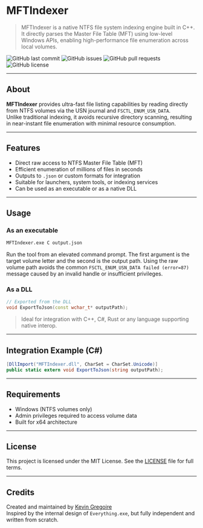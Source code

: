# MFTIndexer

> MFTIndexer is a native NTFS file system indexing engine built in C++.  
> It directly parses the Master File Table (MFT) using low-level Windows APIs, enabling high-performance file enumeration across local volumes.

![GitHub last commit](https://img.shields.io/github/last-commit/laxyny/MFTIndexer?style=for-the-badge)
![GitHub issues](https://img.shields.io/github/issues/laxyny/MFTIndexer?style=for-the-badge)
![GitHub pull requests](https://img.shields.io/github/issues-pr/laxyny/MFTIndexer?style=for-the-badge)
![GitHub license](https://img.shields.io/github/license/laxyny/MFTIndexer?style=for-the-badge)

---

## About

**MFTIndexer** provides ultra-fast file listing capabilities by reading directly from NTFS volumes via the USN journal and `FSCTL_ENUM_USN_DATA`.  
Unlike traditional indexing, it avoids recursive directory scanning, resulting in near-instant file enumeration with minimal resource consumption.

---

## Features

- Direct raw access to NTFS Master File Table (MFT)
- Efficient enumeration of millions of files in seconds
- Outputs to `.json` or custom formats for integration
- Suitable for launchers, system tools, or indexing services
- Can be used as an executable or as a native DLL

---

## Usage

### As an executable

```bash
MFTIndexer.exe C output.json
```

Run the tool from an elevated command prompt. The first argument is the target
volume letter and the second is the output path. Using the raw volume path
avoids the common `FSCTL_ENUM_USN_DATA failed (error=87)` message caused by an
invalid handle or insufficient privileges.

### As a DLL

```cpp
// Exported from the DLL
void ExportToJson(const wchar_t* outputPath);
```

> Ideal for integration with C++, C#, Rust or any language supporting native interop.

---

## Integration Example (C#)

```csharp
[DllImport("MFTIndexer.dll", CharSet = CharSet.Unicode)]
public static extern void ExportToJson(string outputPath);
```

---

## Requirements

- Windows (NTFS volumes only)
- Admin privileges required to access volume data
- Built for x64 architecture

---

## License

This project is licensed under the MIT License. See the [LICENSE](LICENSE) file for full terms.

---

## Credits

Created and maintained by [Kevin Gregoire](https://github.com/laxyny)  
Inspired by the internal design of `Everything.exe`, but fully independent and written from scratch.
